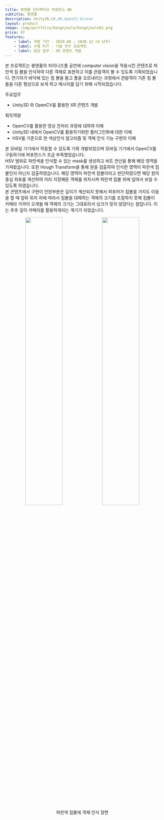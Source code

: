 ```yaml
---
title: 봉앤줄 인터랙티브 퍼포먼스 AR
subtitle: 봉앤줄
description: Unity3D,C#,AR,OpenCV,Vision
layout: product
image: /img/portfolio/bongnjoule/bongnjoule01.png
price: 97
features:
    - label: 개발 기간 - 2020.08 – 2020.12 (4 년차)  
    - label: 수행 PJT - 기술 연구 프로젝트    
    - label: 담당 업무 - XR 콘텐츠 개발  
---
```


본 프로젝트는 봉앤줄의 차이니즈폴 공연에 computer vision을 적용시킨 콘텐츠로 파란색 짐 볼을 인식하여 다른 객체로 표현하고 이를 관람객이 볼 수 있도록 기획되었습니다. 연기자가 바닥에 있는 짐 볼을 들고 폴을 오르내리는 과정에서 관람객이 기존 짐 볼들을 다른 형상으로 보게 하고 메시지를 담기 위해 시작되었습니다.   

주요업무  
- Unity3D 와 OpenCV를 활용한 XR 콘텐츠 개발    
  
획득역량  
- OpenCV를 활용한 영상 전처리 과정에 대하여 이해  
- Unity3D 내에서 OpenCV를 활용하기위한 플러그인화에 대한 이해  
- HSV를 기준으로 한 색상인식 알고리즘 및 객체 인식 기능 구현의 이해

본 모바일 기기에서 작동할 수 있도록 기획 개발되었으며 모바일 기기에서 OpenCV를 구동하기에 퍼포먼스가 조금 부족했었습니다.  
HSV 범위로 파란색을 인식할 수 있는 mask를 생성하고 비트 연산을 통해 해당 영역을 가져왔습니다. 또한 Hough Transform을 통해 원을 검출하여 인식한 영역이 파란색 짐볼인지 아닌지 검출하였습니다. 해당 영역이 파란색 짐볼이라고 판단하였으면 해당 원의 중심 좌표를 계산하여 미리 지정해둔 객체를 위치시켜 파란색 짐볼 위에 덮여서 보일 수 있도록 하였습니다.  
본 콘텐츠에서 구현이 안된부분은 깊이가 계산되지 못해서 퍼포머가 짐볼을 가지도 이동을 할 때 앞뒤 위치 차에 따라서 짐볼을 대체하는 객체의 크기를 조절하지 못해 짐볼이 카메라 가까이 오게될 때 객체의 크기는 그대로라서 싱크가 맞지 않았다는 점입니다. 이는 추후 깊이 카메라를 활용하게되는 계기가 되었습니다.  
  
<p align="center">
<img src="/img/portfolio/bongnjoule/bongnjoule01.gif" width="49%">
<img src="/img/portfolio/bongnjoule/bongnjoule02.gif" width="49%">
<figcaption align="center">파란색 짐볼에 객체 인식 장면</figcaption>
</p>
<br/>
 



